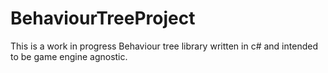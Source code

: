 # BehaviourTreeProject

This is a work in progress Behaviour tree library written in c# and intended to be game engine agnostic.
